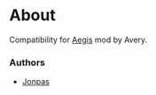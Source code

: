 # About

Compatibility for [Aegis](https://steamcommunity.com/workshop/filedetails/?id=949252631) mod by Avery.

### Authors

- [Jonpas](http://github.com/jonpas)
